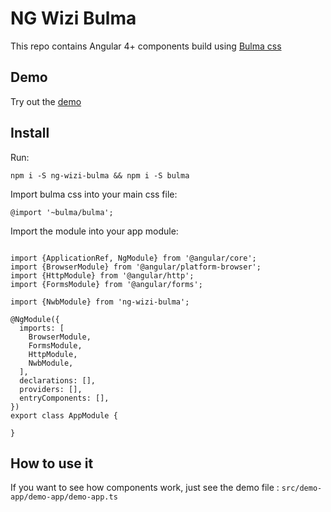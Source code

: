 # NG Wizi Bulma

This repo contains Angular 4+ components build using [Bulma css](http://bulma.io/)

## Demo

Try out the [demo](https://ng-wizi-bulma.firebaseapp.com/)

## Install

Run: 
```
npm i -S ng-wizi-bulma && npm i -S bulma
```

Import bulma css into your main css file:

```
@import '~bulma/bulma';
```

Import the module into your app module: 

````

import {ApplicationRef, NgModule} from '@angular/core';
import {BrowserModule} from '@angular/platform-browser';
import {HttpModule} from '@angular/http';
import {FormsModule} from '@angular/forms';

import {NwbModule} from 'ng-wizi-bulma';

@NgModule({
  imports: [
    BrowserModule,
    FormsModule,
    HttpModule,
    NwbModule,
  ],
  declarations: [],
  providers: [],
  entryComponents: [],
})
export class AppModule {
 
}

````



## How to use it

If you want to see how components work, just see the demo file : `src/demo-app/demo-app/demo-app.ts`
